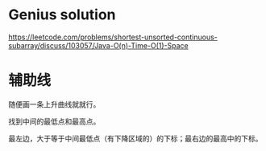 # Genius solution
https://leetcode.com/problems/shortest-unsorted-continuous-subarray/discuss/103057/Java-O(n)-Time-O(1)-Space

# 辅助线
随便画一条上升曲线就就行。

找到中间的最低点和最高点。

最左边，大于等于中间最低点（有下降区域的）的下标；最右边的最高中的下标。
